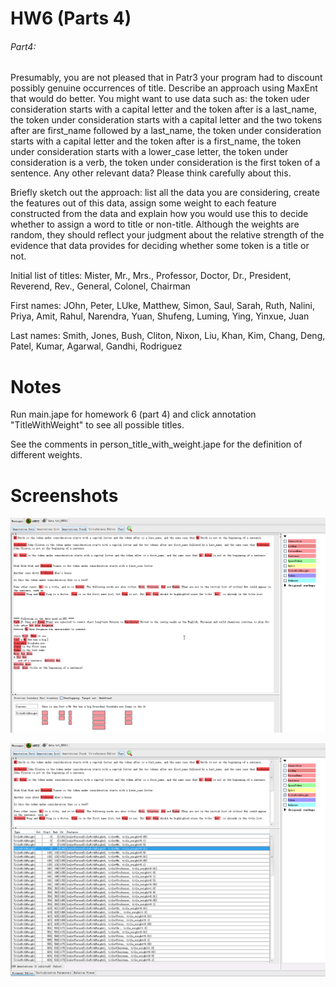 HW6 (Parts 4) 
=============
###### Part4: 
Presumably, you are not pleased that in Patr3 your program had to discount possibly genuine occurrences of title. Describe an approach using MaxEnt that would do better. You might want to use data such as: the token uder consideration starts with a capital letter and the token after is a last_name, the token under consideration starts with a capital letter and the two tokens after are first_name followed by a last_name, the token under consideration starts with a capital letter and the token after is a first_name, the token under consideration starts with a lower_case letter, the token under consideration is a verb, the token under consideration is the first token of a sentence. Any other relevant data? Please think carefully about this.

Briefly sketch out the approach: list all the data you are considering, create the features out of this data, assign some weight to each feature constructed from the data and explain how you would use this to decide whether to assign a word to title or non-title. Although the weights are random, they should reflect your judgment about the relative strength of the evidence that data provides for deciding whether some token is a title or not.

Initial list of titles: Mister, Mr., Mrs., Professor, Doctor, Dr., President, Reverend, Rev., General, Colonel, Chairman

First names: JOhn, Peter, LUke, Matthew, Simon, Saul, Sarah, Ruth, Nalini, Priya, Amit, Rahul, Narendra, Yuan, Shufeng, Luming, Ying, Yinxue, Juan

Last names: Smith, Jones, Bush, Cliton, Nixon, Liu, Khan, Kim, Chang, Deng, Patel, Kumar, Agarwal, Gandhi, Rodriguez

Notes
=============
Run main.jape for homework 6 (part 4) and click annotation "TitleWithWeight" to see all possible titles. 

See the comments in person_title_with_weight.jape for the definition of different weights.

Screenshots
=============
![screenshot1](https://github.com/qiaoshun8888/NLP_HW6/blob/master/screenshot1.png)

![screenshot2](https://github.com/qiaoshun8888/NLP_HW6/blob/master/screenshot2.png)
